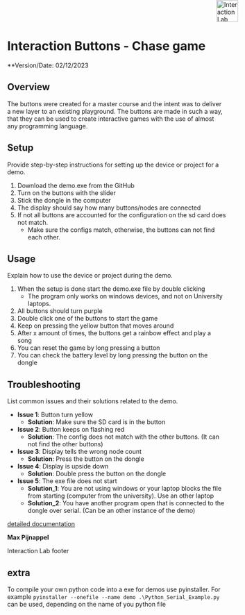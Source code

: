 
<div style="position: absolute; top: 0; right: 200;">
  <img width="50px" src="/images/Template/Interactionlab-Logo.png" alt="Interaction Lab Logo"/>
</div>

# Interaction Buttons - Chase game

**Version/Date: 02/12/2023

## Overview

The buttons were created for a master course and the intent was to deliver a new layer to an existing playground.
The buttons are made in such a way, that they can be used to create interactive games with the use of almost any programming language.

## Setup

Provide step-by-step instructions for setting up the device or project for a demo.

1. Download the demo.exe from the GitHub
2. Turn on the buttons with the slider
3. Stick the dongle in the computer
4. The display should say how many buttons/nodes are connected
5. If not all buttons are accounted for the configuration on the sd card does not match.
    - Make sure the configs match, otherwise, the buttons can not find each other.

## Usage

Explain how to use the device or project during the demo.

1. When the setup is done start the demo.exe file by double clicking
    - The program only works on windows devices, and not on University laptops. 
3. All buttons should turn purple
4. Double click one of the buttons to start the game
5. Keep on pressing the yellow button that moves around
6. After x amount of times, the buttons get a rainbow effect and play a song
7. You can reset the game by long pressing a button
8. You can check the battery level by long pressing the button on the dongle

## Troubleshooting

List common issues and their solutions related to the demo.

- **Issue 1**: Button turn yellow
    - **Solution**: Make sure the SD card is in the button
- **Issue 2**: Button keeps on flashing red
    - **Solution**: The config does not match with the other buttons. (It can not find the other buttons)
- **Issue 3**: Display tells the wrong node count
    - **Solution**: Press the button on the dongle
- **Issue 4**: Display is upside down
    - **Solution**: Double press the button on the dongle
- **Issue 5**: The exe file does not start
    - **Solution_1**: You are not using windows or your laptop blocks the file from starting (computer from the university). Use an other laptop
    - **Solution_2**: You have another program open that is connected to the dongle over serial. (Can be an other instance of the demo)

 
[detailed documentation](https://github.com/utwente-interaction-lab/Interaction-buttons/blob/main/Detailed%20Documentation.md)

**Max Pijnappel**

Interaction Lab footer 

## extra

To compile your own python code into a exe for demos use pyinstaller.
For example `pyinstaller --onefile --name demo .\Python_Serial_Example.py` can be used, depending on the name of you python file